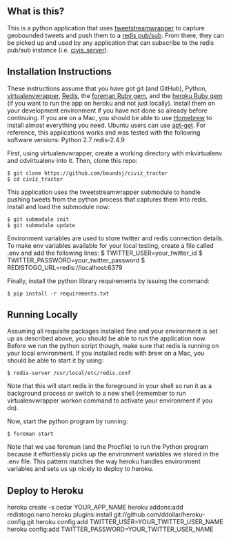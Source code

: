 What is this?
-------------
This is a python application that uses [tweetstreamwrapper](https://github.com/boundsj/tweetstreamwrapper) to capture geobounded tweets and push them to a [redis pub/sub](http://redis.io/topics/pubsub). From there, they can be picked up and used by any application that can subscribe to the redis pub/sub instance (i.e. [civis_server](https://github.com/boundsj/civiz_server)). 

Installation Instructions
-------------------------
These instructions assume that you have got git (and GitHub), Python, [virtualenvwrapper](http://www.doughellmann.com/projects/virtualenvwrapper/), [Redis](http://redis.io/), the [foreman Ruby gem](http://rubygems.org/gems/foreman), and the [heroku Ruby gem](http://devcenter.heroku.com/articles/using-the-cli) (if you want to run the app on heroku and not just locally). Install them on your development environment if you have not done so already before continuing. If you are on a Mac, you should be able to use [Homebrew](http://mxcl.github.com/homebrew/) to install almost everything you need. Ubuntu users can use [apt-get](https://help.ubuntu.com/8.04/serverguide/C/apt-get.html). For reference, this applications works and was tested with the following software versions:
Python 2.7
redis-2.4.9

First, using virtualenvwrapper, create a working directory with mkvirtualenv and cdvirtualenv into it. Then, clone this repo:

    $ git clone https://github.com/boundsj/civiz_tractor 
    $ cd civiz_tractor

This application uses the tweetstreamwrapper submodule to handle pushing tweets from the python process that captures them into redis. Install and load the submodule now:

    $ git submodule init
    $ git submodule update

Environment variables are used to store twitter and redis connection details. To make env variables available for your local testing, create a file called .env and add the following lines:
    $ TWITTER_USER=your_twitter_id
    $ TWITTER_PASSWORD=your_twitter_password
    $ REDISTOGO_URL=redis://localhost:6379

Finally, install the python library requirements by issuing the command:

    $ pip install -r requirements.txt

Running Locally
---------------
Assuming all requisite packages installed fine and your environment is set up as described above, you should be able to run the application now. Before we run the python script though, make sure that redis is running on your local environment. If you installed redis with brew on a Mac, you should be able to start it by using:

    $ redis-server /usr/local/etc/redis.conf

Note that this will start redis in the foreground in your shell so run it as a background process or switch to a new shell (remember to run virtualenvwrapper workon command to activate your environment if you do). 

Now, start the python program by running:

    $ foreman start

Note that we use foreman (and the Procfile) to run the Python program because it effortlessly picks up the environment variables we stored in the .env file. This pattern matches the way heroku handles environment variables and sets us up nicely to deploy to heroku.

Deploy to Heroku
----------------
heroku create -s cedar YOUR_APP_NAME
heroku addons:add redistogo:nano
heroku plugins:install git://github.com/ddollar/heroku-config.git
heroku config:add TWITTER_USER=YOUR_TWITTER_USER_NAME
heroku config:add TWITTER_PASSWORD=YOUR_TWITTER_USER_NAME

